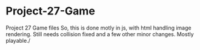 # Project-27-Game
Project 27 Game files
So, this is done motly in js, with html handling image rendering. Still needs collision fixed and a few other minor changes. Mostly playable./
